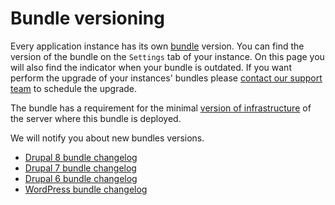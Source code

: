 # Bundle versioning

Every application instance has its own [bundle](README.md) version. You can find the version of the bundle on the `Settings` tab of your instance. On this page you will also find the indicator when your bundle is outdated. If you want perform the upgrade of your instances' bundles please [contact our support team](../../product/support.md) to schedule the upgrade.
 
The bundle has a requirement for the minimal [version of infrastructure](../versioning.md) of the server where this bundle is deployed.

We will notify you about new bundles versions.

* <a href="drupal8#changelog">Drupal 8 bundle changelog</a>
* <a href="drupal7#changelog">Drupal 7 bundle changelog</a>
* <a href="drupal6#changelog">Drupal 6 bundle changelog</a>
* <a href="wordpress#changelog">WordPress bundle changelog</a>